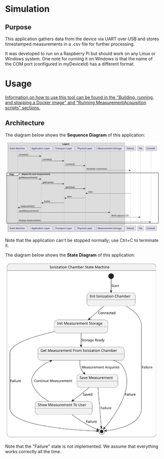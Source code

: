 # Simulation

## Purpose

This application gathers data from the device via UART over USB and stores timestamped measurements in a .csv file for further processing.

It was developed to run on a Raspberry Pi but should work on any Linux or Windows system. One note for running it on Windows is that the name of the COM port (configured in myDeviceId) has a different format.

# Usage

[Information on how to use this tool can be found in the "Building, running, and stopping a Docker image" and "Running MeasurementAcquisition scripts" sections.](../DevOps/Docker/README.md)


## Architecture

The diagram below shows the **Sequence Diagram** of this application:

![state diagram](../../Documentation/Diagrams/MeasurementSequenceDiagram.svg)

Note that the application can't be stopped normally; use Ctrl+C to terminate it.

The diagram below shows the **State Diagram** of this application:

![state diagram](../../Documentation/Diagrams/MeasurementStateMachine.svg)

Note that the "Failure" state is not implemented. We assume that everything works correctly all the time.

